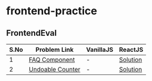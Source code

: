 # frontend-practice

## FrontendEval
S.No | Problem Link | VanillaJS | ReactJS
--- | --- | --- | ---
1 | [FAQ Component](https://frontendeval.com/questions/faq-component) | - | [Solution](https://hlf9mo.csb.app/)
2 | [Undoable Counter](https://frontendeval.com/questions/undoable-counter) | - | [Solution](https://jzrk9o.csb.app/)
